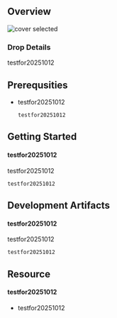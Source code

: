 
## Overview

![cover selected]("./img/&`id`.png")

### Drop Details
testfor20251012

## Prerequsities

- testfor20251012 

  ```shell
  testfor20251012
  ```

      

## Getting Started
#### testfor20251012
testfor20251012
  ```shell
  testfor20251012
  ```

## Development Artifacts
#### testfor20251012
testfor20251012


```shell
testfor20251012
```

## Resource
#### testfor20251012
- testfor20251012
